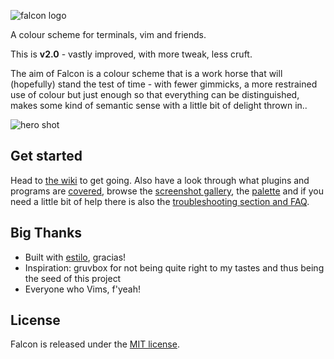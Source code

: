 ![falcon logo](https://raw.githubusercontent.com/fenetikm/falcon/feature/more_colours/support/logo2.png)

A colour scheme for terminals, vim and friends.

This is **v2.0** - vastly improved, with more tweak, less cruft.

The aim of Falcon is a colour scheme that is a work horse that will (hopefully) stand the test of time - with fewer gimmicks, a more restrained use of colour but just enough so that everything can be distinguished, makes some kind of semantic sense with a little bit of delight thrown in..

![hero shot](https://raw.githubusercontent.com/fenetikm/falcon/feature/more_colours/support/hero2.png)

## Get started

Head to [the wiki](https://github.com/fenetikm/falcon/wiki/Installation) to get going. Also have a look through what plugins and programs are [covered](https://github.com/fenetikm/falcon/wiki/Coverage), browse the [screenshot gallery](https://github.com/fenetikm/falcon/wiki/Screenshots), the [palette](https://github.com/fenetikm/falcon/wiki/Palette) and if you need a little bit of help there is also the [troubleshooting section and
FAQ](https://github.com/fenetikm/falcon/wiki/Troubleshooting-&-FAQ).

## Big Thanks

* Built with [estilo](https://github.com/jacoborus/estilo), gracias!
* Inspiration: gruvbox for not being quite right to my tastes and thus being the seed of this project
* Everyone who Vims, f'yeah!

## License

Falcon is released under the [MIT license](https://github.com/fenetikm/falcon/blob/master/LICENSE).
